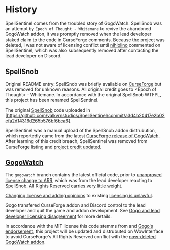 # History

SpellSentinel comes from the troubled story of GogoWatch. SpellSnob was an attempt by `Epoch of Thought - Whitemane` to revive the abandoned GogoWatch addon, it was promptly removed when the lead developer staked claim to the code in CurseForge comments. Because the project was deleted, I was not aware of licensing conflict until [nihlolino](https://www.curseforge.com/members/nihlolino/projects) commented on SpellSentinel, which was also subsequently removed after contacting the lead developer on Discord.

## SpellSnob

Original README entry: SpellSnob was briefly available on [CurseForge](https://www.curseforge.com/wow/addons/SpellSnob) but was removed for unknown reasons. All original credit goes to \<Epoch of Thought\> - Whitemane. In accordance with the original SpellSnob WTFPL, this project has been renamed SpellSentinel.

The original [SpellSnob](#spellsnob) code uploaded in [https://github.com/valkyrnstudios/SpellSentinel/commit/a3d4b20417e2b02efa2d14316d265b576bf6bca6].

SpellSentinel was a manual upload of the SpellSnob addon distrubution, which reportedly came from the latest [CurseForge release of GogoWatch](https://www.curseforge.com/wow/addons/gogowatch). After learning of this credit breach, SpellSentinel was removed from CurseForge listing and [project credit updated](https://github.com/valkyrnstudios/SpellSentinel/commit/da6e8266e4b12b7d4a3be1638eaa37aab36eac1f).

## [GogoWatch](https://github.com/Gogo1951/GogoWatch)

The `gogowatch` branch contains the latest official code, prior to [unapproved license change to ARR](https://github.com/Gogo1951/GogoWatch/commit/686aa1c68493654616a69c374aa04d1dadf3258b), which was from the lead developer reacting to SpellSnob. All Rights Reserved [carries very little weight](https://opensource.stackexchange.com/a/4403).

[Changing license and adding opinions](https://github.com/Gogo1951/GogoWatch/blob/686aa1c68493654616a69c374aa04d1dadf3258b/LICENSE#L3-L5) to existing [licensing is unlawful](https://blog.frankel.ch/on-opensource-licenses-changes/).

Gogo transfered CurseForge addon and Discord control to the lead developer and quit the game and addon development. See [Gogo and lead developer licensing disagreement](https://github.com/Gogo1951/GogoWatch/commit/686aa1c68493654616a69c374aa04d1dadf3258b) for more details.

In accordance with the MIT license this code stemms from and [Gogo's endorsement](https://github.com/valkyrnstudios/SpellSentinel/issues/5), this project will be updated and distrubuted on WowInterface to avoid CurseForge's All Rights Reserved conflict with the [now-deleted GogoWatch addon](https://www.curseforge.com/wow/addons/gogowatch).

